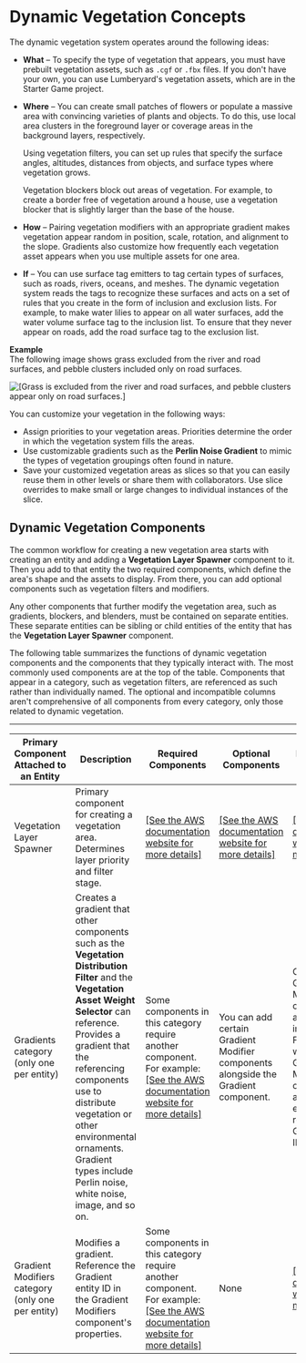# Dynamic Vegetation Concepts<a name="dynamic-vegetation-concepts"></a>

The dynamic vegetation system operates around the following ideas:
+ **What** – To specify the type of vegetation that appears, you must have prebuilt vegetation assets, such as `.cgf` or `.fbx` files\. If you don't have your own, you can use Lumberyard's vegetation assets, which are in the Starter Game project\.
+ **Where** – You can create small patches of flowers or populate a massive area with convincing varieties of plants and objects\. To do this, use local area clusters in the foreground layer or coverage areas in the background layers, respectively\.

  Using vegetation filters, you can set up rules that specify the surface angles, altitudes, distances from objects, and surface types where vegetation grows\. 

  Vegetation blockers block out areas of vegetation\. For example, to create a border free of vegetation around a house, use a vegetation blocker that is slightly larger than the base of the house\.
+ **How** – Pairing vegetation modifiers with an appropriate gradient makes vegetation appear random in position, scale, rotation, and alignment to the slope\. Gradients also customize how frequently each vegetation asset appears when you use multiple assets for one area\.
+ **If** – You can use surface tag emitters to tag certain types of surfaces, such as roads, rivers, oceans, and meshes\. The dynamic vegetation system reads the tags to recognize these surfaces and acts on a set of rules that you create in the form of inclusion and exclusion lists\. For example, to make water lilies to appear on all water surfaces, add the water volume surface tag to the inclusion list\. To ensure that they never appear on roads, add the road surface tag to the exclusion list\.

**Example**  
The following image shows grass excluded from the river and road surfaces, and pebble clusters included only on road surfaces\.  

![\[Grass is excluded from the river and road surfaces, and pebble clusters appear only on road surfaces.\]](http://docs.aws.amazon.com/lumberyard/latest/userguide/images/dynamic-vegetation-concepts-lilies.png)

You can customize your vegetation in the following ways:
+ Assign priorities to your vegetation areas\. Priorities determine the order in which the vegetation system fills the areas\.
+ Use customizable gradients such as the **Perlin Noise Gradient** to mimic the types of vegetation groupings often found in nature\.
+ Save your customized vegetation areas as slices so that you can easily reuse them in other levels or share them with collaborators\. Use slice overrides to make small or large changes to individual instances of the slice\.

## Dynamic Vegetation Components<a name="dynamic-vegetation-concepts-components"></a>

The common workflow for creating a new vegetation area starts with creating an entity and adding a **Vegetation Layer Spawner** component to it\. Then you add to that entity the two required components, which define the area's shape and the assets to display\. From there, you can add optional components such as vegetation filters and modifiers\.

Any other components that further modify the vegetation area, such as gradients, blockers, and blenders, must be contained on separate entities\. These separate entities can be sibling or child entities of the entity that has the **Vegetation Layer Spawner** component\.

The following table summarizes the functions of dynamic vegetation components and the components that they typically interact with\. The most commonly used components are at the top of the table\. Components that appear in a category, such as vegetation filters, are referenced as such rather than individually named\. The optional and incompatible columns aren't comprehensive of all components from every category, only those related to dynamic vegetation\.


****  

| Primary Component Attached to an Entity | Description | Required Components | Optional Components | Incompatible Components | 
| --- | --- | --- | --- | --- | 
| Vegetation Layer Spawner | Primary component for creating a vegetation area\. Determines layer priority and filter stage\. | [\[See the AWS documentation website for more details\]](http://docs.aws.amazon.com/lumberyard/latest/userguide/dynamic-vegetation-concepts.html) | [\[See the AWS documentation website for more details\]](http://docs.aws.amazon.com/lumberyard/latest/userguide/dynamic-vegetation-concepts.html) | [\[See the AWS documentation website for more details\]](http://docs.aws.amazon.com/lumberyard/latest/userguide/dynamic-vegetation-concepts.html) | 
| Gradients category \(only one per entity\) | Creates a gradient that other components such as the **Vegetation Distribution Filter** and the **Vegetation Asset Weight Selector** can reference\. Provides a gradient that the referencing components use to distribute vegetation or other environmental ornaments\. Gradient types include Perlin noise, white noise, image, and so on\. | Some components in this category require another component\. For example: [\[See the AWS documentation website for more details\]](http://docs.aws.amazon.com/lumberyard/latest/userguide/dynamic-vegetation-concepts.html) | You can add certain Gradient Modifier components alongside the Gradient component\. | Certain Gradient Modifier components are incompatible\. For a better workflow, add Gradient Modifier components to a separate entity and then reference the Gradient entity ID\. | 
| Gradient Modifiers category \(only one per entity\) | Modifies a gradient\. Reference the Gradient entity ID in the Gradient Modifiers component's properties\. | Some components in this category require another component\. For example: [\[See the AWS documentation website for more details\]](http://docs.aws.amazon.com/lumberyard/latest/userguide/dynamic-vegetation-concepts.html) | None | [\[See the AWS documentation website for more details\]](http://docs.aws.amazon.com/lumberyard/latest/userguide/dynamic-vegetation-concepts.html) | 